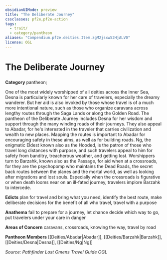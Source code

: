 ```yaml
---
obsidianUIMode: preview
title: "The Deliberate Journey"
cssclasses: pf2e,pf2e-action
tags:
  - trait/
  - category/pantheon
aliases: "Compendium.pf2e.deities.Item.zgM2jsxw52HjALV0"
license: OGL
---
```

# The Deliberate Journey

### 

**Category** pantheon; 




One of the most widely worshipped of all deities across the Inner Sea, Desna is particularly known for her care of travelers, especially the dreamy wanderer. But her aid is also invoked by those whose travel is of a much more intentional nature, such as those who organize caravans across lengthy routes through the Saga Lands or along the Golden Road. The pantheon of the Deliberate Journey includes Desna for her wisdom and support through the many winding roads of their journeys. They also appeal to Abadar, for he's interested in the traveler that carries civilization and wealth to new places. Mapping the routes is important to Abadar for encouraging safety in these aims, as well as for building roads. Ng, the enigmatic Eldest known also as the Hooded, is the patron of those who travel long distances with purpose, and such travelers appeal to him for safety from banditry, treacherous weather, and getting lost. Worshippers turn to Barzahk, known also as the Passage, for aid when at a crossroads, for they are the psychopomp who maintains the Dead Roads, the secret back routes between the planes and the mortal world, as well as looking after migrations and lost souls. Especially when the crossroads is figurative or when death looms near on an ill-fated journey, travelers implore Barzahk to intercede.

**Edicts** plan for travel and bring what you need, identify the best route, make deliberate decisions for the benefit of all who travel, travel with a purpose

**Anathema** fail to prepare for a journey, let chance decide which way to go, put travelers under your care in danger

**Areas of Concern** caravans, crossroads, knowing the way, travel by road

**Pantheon Members** [[Deities/Abadar|Abadar]], [[Deities/Barzahk|Barzahk]], [[Deities/Desna|Desna]], [[Deities/Ng|Ng]]

*Source: Pathfinder Lost Omens Travel Guide*
*OGL*